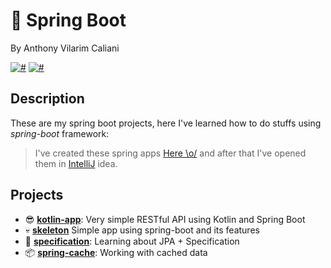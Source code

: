 # 🍃 Spring Boot
By Anthony Vilarim Caliani

[![#](https://img.shields.io/badge/licence-MIT-blue.svg)](#) [![#](https://img.shields.io/badge/java-1.8-red.svg)](#) 

## Description
These are my spring boot projects, here I've learned how to do stuffs using _spring-boot_ framework:

> I've created these spring apps [Here \o/](https://start.spring.io/) and after that I've opened them in [IntelliJ](https://www.jetbrains.com/idea/download/) idea.

## Projects

- 😎 **[kotlin-app](kotlin-app/README.md)**: Very simple RESTful API using Kotlin and Spring Boot
- 💀 **[skeleton](skeleton/README.md)** Simple app using spring-boot and its features
- 🔎 **[specification](specification-app/README.md)**: Learning about JPA + Specification
- 📦 **[spring-cache](spring-cache/README.md)**: Working with cached data
